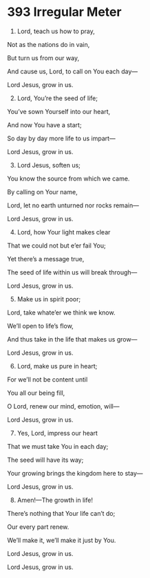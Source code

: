 # 393 Irregular Meter

1.  Lord, teach us how to pray,

Not as the nations do in vain,

But turn us from our way,

And cause us, Lord, to call on You each day—

Lord Jesus, grow in us.

2.  Lord, You’re the seed of life;

You’ve sown Yourself into our heart,

And now You have a start;

So day by day more life to us impart—

Lord Jesus, grow in us.

3.  Lord Jesus, soften us;

You know the source from which we came.

By calling on Your name,

Lord, let no earth unturned nor rocks remain—

Lord Jesus, grow in us.

4.  Lord, how Your light makes clear

That we could not but e’er fail You;

Yet there’s a message true,

The seed of life within us will break through—

Lord Jesus, grow in us.

5.  Make us in spirit poor;

Lord, take whate’er we think we know.

We’ll open to life’s flow,

And thus take in the life that makes us grow—

Lord Jesus, grow in us.

6.  Lord, make us pure in heart;

For we’ll not be content until

You all our being fill,

O Lord, renew our mind, emotion, will—

Lord Jesus, grow in us.

7.  Yes, Lord, impress our heart

That we must take You in each day;

The seed will have its way;

Your growing brings the kingdom here to stay—

Lord Jesus, grow in us.

8.  Amen!—The growth in life!

There’s nothing that Your life can’t do;

Our every part renew.

We’ll make it, we’ll make it just by You.

Lord Jesus, grow in us.

Lord Jesus, grow in us.

